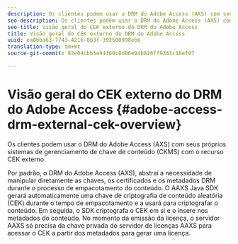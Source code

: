 ```yaml
---
description: Os clientes podem usar o DRM do Adobe Access (AXS) com seus próprios sistemas de gerenciamento de chave de conteúdo (CKMS) com o recurso CEK externo.
seo-description: Os clientes podem usar o DRM do Adobe Access (AXS) com seus próprios sistemas de gerenciamento de chave de conteúdo (CKMS) com o recurso CEK externo.
seo-title: Visão geral do CEK externo do DRM do Adobe Access
title: Visão geral do CEK externo do DRM do Adobe Access
uuid: ea0bba63-7743-4216-863f-392500998eb6
translation-type: tm+mt
source-git-commit: 92e04cbb5e94f60c8d06e94b826ff9361c10ef97

---
```



# Visão geral do CEK externo do DRM do Adobe Access {#adobe-access-drm-external-cek-overview}

Os clientes podem usar o DRM do Adobe Access (AXS) com seus próprios sistemas de gerenciamento de chave de conteúdo (CKMS) com o recurso CEK externo.

Por padrão, o DRM do Adobe Access (AXS), abstrai a necessidade de manipular diretamente as chaves, os certificados e os metadados DRM durante o processo de empacotamento do conteúdo. O AAXS Java SDK gerará automaticamente uma chave de criptografia de conteúdo aleatória (CEK) durante o tempo de empacotamento e a usará para criptografar o conteúdo. Em seguida, o SDK criptografa o CEK em si e o insere nos metadados do conteúdo. No momento da emissão da licença, o servidor AAXS só precisa da chave privada do servidor de licenças AAXS para acessar o CEK a partir dos metadados para gerar uma licença.
